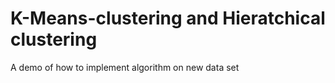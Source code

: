 # K-Means-clustering and Hieratchical clustering
A demo of how to implement algorithm on new data set
